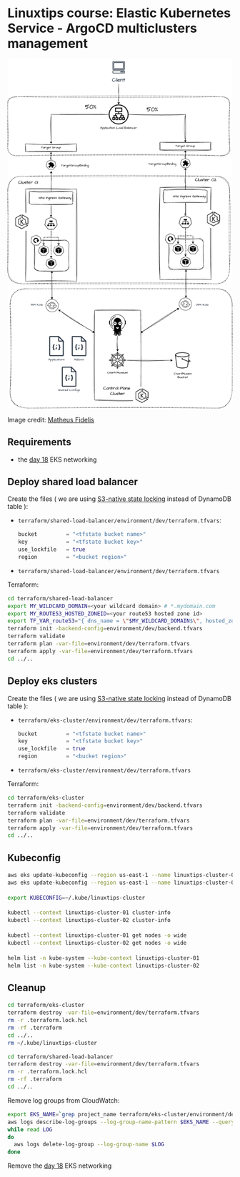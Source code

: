 # Linuxtips course: Elastic Kubernetes Service - ArgoCD multiclusters management

![eArgoCD multiclusters management](argocd-multiclusters-mgmt.png)

Image credit: [Matheus Fidelis](https://github.com/msfidelis/linuxtips-curso-containers-aws-eks-multicluster-management)

## Requirements

* the [day 18](../day18/README.md) EKS networking

## Deploy shared load balancer

Create the files ( we are using [S3-native state locking](https://github.com/hashicorp/terraform/pull/35661) instead of DynamoDB table ):
* `terraform/shared-load-balancer/environment/dev/terraform.tfvars`:
  ```tf
  bucket         = "<tfstate bucket name>"
  key            = "<tfstate bucket key>"
  use_lockfile   = true
  region         = "<bucket region>"
  ```
* `terraform/shared-load-balancer/environment/dev/terraform.tfvars`

Terraform:

```bash
cd terraform/shared-load-balancer
export MY_WILDCARD_DOMAIN=<your wildcard domain> # *.mydomain.com
export MY_ROUTE53_HOSTED_ZONEID=<your route53 hosted zone id>
export TF_VAR_route53="{ dns_name = \"$MY_WILDCARD_DOMAIN$\", hosted_zone = \"$MY_ROUTE53_HOSTED_ZONEID\" }"
terraform init -backend-config=environment/dev/backend.tfvars
terraform validate
terraform plan -var-file=environment/dev/terraform.tfvars
terraform apply -var-file=environment/dev/terraform.tfvars
cd ../..
```

## Deploy eks clusters

Create the files ( we are using [S3-native state locking](https://github.com/hashicorp/terraform/pull/35661) instead of DynamoDB table ):
* `terraform/eks-cluster/environment/dev/terraform.tfvars`:
  ```tf
  bucket         = "<tfstate bucket name>"
  key            = "<tfstate bucket key>"
  use_lockfile   = true
  region         = "<bucket region>"
  ```
* `terraform/eks-cluster/environment/dev/terraform.tfvars`

Terraform:

```bash
cd terraform/eks-cluster
terraform init -backend-config=environment/dev/backend.tfvars
terraform validate
terraform plan -var-file=environment/dev/terraform.tfvars
terraform apply -var-file=environment/dev/terraform.tfvars
cd ../..
```

## Kubeconfig

```bash
aws eks update-kubeconfig --region us-east-1 --name linuxtips-cluster-01 --kubeconfig ~/.kube/linuxtips-cluster --alias linuxtips-cluster-01
aws eks update-kubeconfig --region us-east-1 --name linuxtips-cluster-02 --kubeconfig ~/.kube/linuxtips-cluster --alias linuxtips-cluster-02

export KUBECONFIG=~/.kube/linuxtips-cluster

kubectl --context linuxtips-cluster-01 cluster-info 
kubectl --context linuxtips-cluster-02 cluster-info 

kubectl --context linuxtips-cluster-01 get nodes -o wide
kubectl --context linuxtips-cluster-02 get nodes -o wide

helm list -n kube-system --kube-context linuxtips-cluster-01
helm list -n kube-system --kube-context linuxtips-cluster-02
```

## Cleanup

```bash
cd terraform/eks-cluster
terraform destroy -var-file=environment/dev/terraform.tfvars
rm -r .terraform.lock.hcl 
rm -rf .terraform
cd ../..
rm ~/.kube/linuxtips-cluster
```

```bash
cd terraform/shared-load-balancer
terraform destroy -var-file=environment/dev/terraform.tfvars
rm -r .terraform.lock.hcl 
rm -rf .terraform
cd ../..
```

Remove log groups from CloudWatch:

```bash
export EKS_NAME=`grep project_name terraform/eks-cluster/environment/dev/terraform.tfvars | cut -d"=" -f 2 | sed 's/[" ]//g'`
aws logs describe-log-groups --log-group-name-pattern $EKS_NAME --query 'logGroups[*].logGroupName' --output json | jq -r '.[]' |
while read LOG
do
  aws logs delete-log-group --log-group-name $LOG
done
```

Remove the [day 18](../day18/README.md) EKS networking

